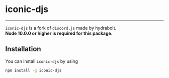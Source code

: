 # iconic-djs
----
`iconic-djs` is a fork of `discord.js` made by hydrabolt. <br />
**Node 10.0.0 or higher is required for this package.**

## Installation
You can install `iconic-djs` by using
```sh
npm install -g iconic-djs
```